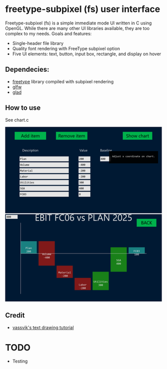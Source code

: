 # freetype-subpixel (fs) user interface
Freetype-subpixel (fs) is a simple immediate mode UI written in C using OpenGL. While there are many other UI libraries available, they are too complex to my needs.
Goals and features:
 - Single-header file library
 - Quality font rendering with FreeType subpixel option
 - Five UI elements: text, button, input box, rectangle, and display on hover

## Dependecies:
 - [freetype](https://freetype.org/) library compiled with subpixel rendering
 - [glfw](https://www.glfw.org/)
 - [glad](https://glad.dav1d.de/)

## How to use
See chart.c

![screen_0](screen_0.png)
![screen_1](screen_1.png)

## Credit
 - [vassvik's text drawing tutorial](https://github.com/vassvik/text_drawing_tutorial)

# TODO
 - Testing
